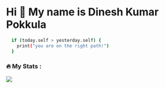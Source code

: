 Hi 👋 My name is Dinesh Kumar Pokkula
=====================================

```bash
  if (today.self > yesterday.self) {
    print("you are on the right path!")
  }
```
### :fire: My Stats :


  <img src="https://github-readme-streak-stats.herokuapp.com?user=dineshnikhil&&theme=light&show_icons=true)](https://git.io/streak-stats" />
